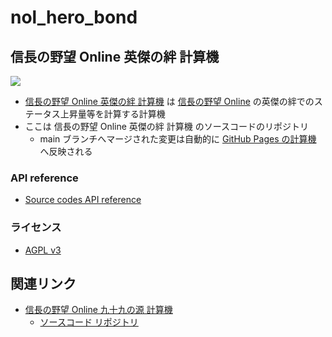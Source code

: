 # nol_hero_bond

## 信長の野望 Online 英傑の絆 計算機

[![](https://img.shields.io/static/v1?label=Sponsor&message=%E2%9D%A4&logo=GitHub&color=%23fe8e86)](https://github.com/sponsors/MinoruSekine)

- [信長の野望 Online 英傑の絆 計算機](https://minorusekine.github.io/nol_hero_bond/) は [信長の野望 Online](https://www.gamecity.ne.jp/nol/) の英傑の絆でのステータス上昇量等を計算する計算機
- ここは 信長の野望 Online 英傑の絆 計算機 のソースコードのリポジトリ
  - main ブランチへマージされた変更は自動的に [GitHub Pages の計算機](https://minorusekine.github.io/nol_hero_bond/) へ反映される

### API reference

- [Source codes API reference](https://minorusekine.github.io/nol_hero_bond/doc/)

### ライセンス

- [AGPL v3](LICENSE)

## 関連リンク

- [信長の野望 Online 九十九の源 計算機](https://minorusekine.github.io/nol_tsukumo/)
   - [ソースコード リポジトリ](https://github.com/MinoruSekine/nol_tsukumo)
